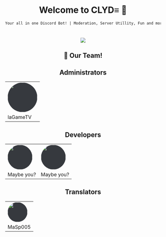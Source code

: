 <div align="center">

# Welcome to CLYD≡ 👋
```markdown
Your all in one Discord Bot! | Moderation, Server Utillity, Fun and more!
```
#
 <a href="https://discord.gg/Hru9fpjpst" target="_blank"><img src="https://discordapp.com/api/guilds/972847626053627934/widget.png?style=shield"></a>
 
## 👥 Our Team!

## Administrators
 <table>
 <tr>
 <td>
  <img style="border-radius: 50%; height: 96px; background-color: #36393e;" src="https://user-images.githubusercontent.com/31692271/167306307-e6ca93d7-d47c-4b85-a5d2-3437fcefed4a.png">
  </td>
  </tr>
   <tr>
  <td>laGameTV</td>
  </tr>
 </table>
 
## Developers
 <table>
 <tr>
 <td>
   <img style="border-radius: 50%; height: 80px;  background-color: #36393e;" src="https://user-images.githubusercontent.com/31692271/167306319-86c6d508-c978-47f9-9061-b9a871026960.png">
  </td>
  <td>
   <img style="border-radius: 50%; height: 80px;  background-color: #36393e;" src="https://user-images.githubusercontent.com/31692271/167306319-86c6d508-c978-47f9-9061-b9a871026960.png">
  </td>
  </tr>
   <tr>
  <td>Maybe you?</td>
  <td>Maybe you?</td>
  </tr>
 </table>

## Translators
 <table>
 <tr>
 <td>
 <img style="border-radius: 50%; height: 64px;  background-color: #36393e;" src="https://user-images.githubusercontent.com/31692271/167306317-2d63edb2-75b0-4384-88ad-85333afe66f9.png">
  </td>
  </tr>
   <tr>
  <td>MaSp005</td>
  </tr>
 </table>
</div>


